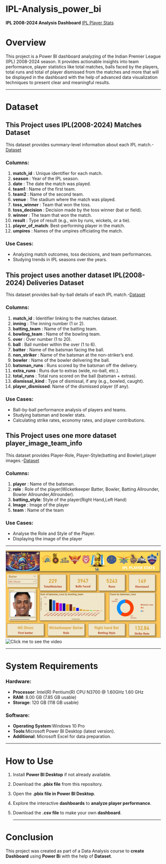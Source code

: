 # IPL-Analysis_power_bi
  **IPL 2008-2024 Analysis Dashboard**  [IPL Player Stats](https://github.com/AMRrah/IPL-Analysis_power_bi/blob/main/IPL%20Analysis%202008-2024.pbix) 
 # Overview 
 This project is a Power BI dashboard analyzing of the Indian Premier League (IPL) 2008-2024 season. It provides actionable insights into team performance, player statistics like total matches, balls faced by the players, total runs and total of player dismissed from the matches and more that will be displayed in the dashboard with the help of advanced data visualization techniques to present clear and meaningful results.
<hr>

 # Dataset
 ## This Project uses IPL(2008-2024) Matches Dataset
   This dataset provides summary-level information about each IPL match.-[Dataset](https://github.com/AMRrah/IPL-Analysis_power_bi/blob/main/matches.csv)
 ### Columns:   
 1. **match_id**       : Unique identifier for each match.
 2. **season**         : Year of the IPL season.
 3. **date**           : The date the match was played.
 4. **team1**          : Name of the first team.
 5. **team2**          : Name of the second team.
 6. **venue**          : The stadium where the match was played.
 7. **toss_winner**    : Team that won the toss.
 8. **toss_decision**  : Decision made by the toss winner (bat or field).
 9. **winner**         : The team that won the match.
10. **result**         : Type of result (e.g., win by runs, wickets, or a tie).
11. **player_of_match**: Best-performing player in the match.
12. **umpires**        : Names of the umpires officiating the match.  

### Use Cases:
 - Analyzing match outcomes, toss decisions, and team performances.
 - Studying trends in IPL seasons over the years.

## This project uses another dataset IPL(2008-2024) Deliveries Dataset
   This dataset provides ball-by-ball details of each IPL match.-[Dataset](https://github.com/AMRrah/IPL-Analysis_power_bi/blob/main/deliveries.csv)

### Columns:
 1. **match_id**        : Identifier linking to the matches dataset.
 2. **inning**          : The inning number (1 or 2).
 3. **batting_team**    : Name of the batting team.
 4. **bowling_team**    : Name of the bowling team.
 5. **over**            : Over number (1 to 20).
 6. **ball**            : Ball number within the over (1 to 6).
 7. **batter**          : Name of the batsman facing the ball.
 8. **non_striker**     : Name of the batsman at the non-striker’s end.
 9. **bowler**          : Name of the bowler delivering the ball.
10. **batsman_runs**    : Runs scored by the batsman off the delivery.
11. **extra_runs**      : Runs due to extras (wide, no-ball, etc.).
12. **total_runs**      : Total runs scored on the ball (batsman + extras).
13. **dismissal_kind**  : Type of dismissal, if any (e.g., bowled, caught).
14. **player_dismissed**: Name of the dismissed player (if any).

### Use Cases:
 - Ball-by-ball performance analysis of players and teams.
 - Studying batsman and bowler stats.
 - Calculating strike rates, economy rates, and player contributions.

## This Project uses one more dataset player_image_team_info
   This dataset provides Player-Role, Player-Style(batting and Bowler),player images.-[Dataset](https://github.com/AMRrah/IPL-Analysis_power_bi/blob/main/player_image_team_info.csv)

### Columns:
1. **player**       : Name of the batsman.
2. **role**         : Role of the player(Wicketkeeper Batter, Bowler, Batting Allrounder, Bowler Allrounder,Allrounder). 
3. **batting_style**: Style of the player(Right Hand,Left Hand)
4. **Image**        : Image of the player
5. **team**         : Name of the team

### Use Cases:
 - Analyse the Role and Style of the Player.
 - Displaying the image of the player
   
<hr>

![Dashboard](https://github.com/AMRrah/IPL-Analysis_power_bi/blob/main/ipl%20power%20bi%20ss.jpg)
![Click me to see the video](https://github.com/user-attachments/assets/53830b24-bad8-4882-aefe-6a1db595377a)
<hr>


# System Requirements

### Hardware:
   - **Processor**: Intel(R) Pentium(R) CPU  N3700  @ 1.60GHz   1.60 GHz
   - **RAM**: 8.00 GB (7.85 GB usable)
   - **Storage**: 120 GB (118 GB usable)

### Software:
   - **Operating System**:Windows 10 Pro
   - **Tools**:Microsoft Power BI Desktop (latest version).
   - **Additional**: Microsoft Excel for data preparation.

<hr>

# How to Use

1. Install **Power BI Desktop** if not already available.
2. Download the **.pbix file** from this repository.
3. Open the **.pbix file in Power BI Desktop**.
4. Explore the interactive **dashboards** to **analyze player performance**.
5. Download the **.csv file** to make your own **dashboard**.

   <hr>

# Conclusion

This project was created as part of a Data Analysis course to **create Dashboard** using **Power Bi** with the help of **Dataset**.
